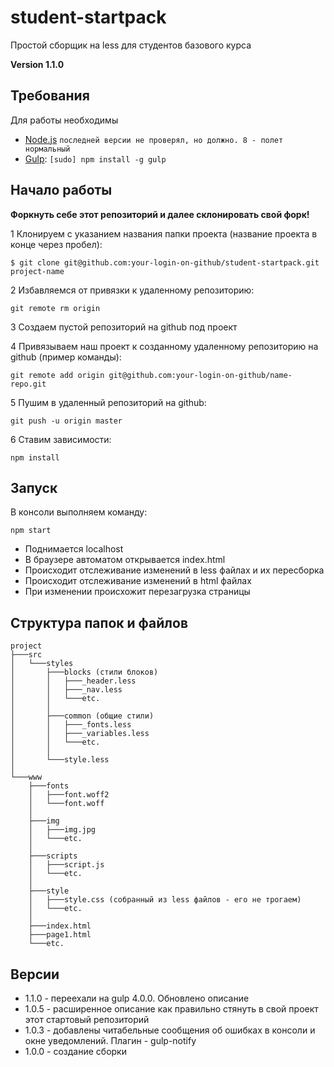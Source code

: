 # student-startpack
Простой сборщик на less для студентов базового курса

**Version 1.1.0**

## Требования

Для работы необходимы

* [Node.js](http://nodejs.org) `последней версии не проверял, но должно. 8 - полет нормальный`
* [Gulp](http://gulpjs.com/): `[sudo] npm install -g gulp`

## Начало работы

**Форкнуть себе этот репозиторий и далее склонировать свой форк!**

1 Клонируем с указанием названия папки проекта (название проекта в конце через пробел):
```
$ git clone git@github.com:your-login-on-github/student-startpack.git project-name
```

2 Избавляемся от привязки к удаленному репозиторию:
```
git remote rm origin
```

3 Создаем пустой репозиторий на github под проект

4 Привязываем наш проект к созданному удаленному репозиторию на github (пример команды):
```
git remote add origin git@github.com:your-login-on-github/name-repo.git
```

5 Пушим в удаленный репозиторий на github:
```
git push -u origin master
```
6 Ставим зависимости:
```
npm install
```

## Запуск

В консоли выполняем команду:
```
npm start
```
* Поднимается localhost
* В браузере автоматом открывается index.html
* Происходит отслеживание изменений в less файлах и их пересборка
* Происходит отслеживание изменений в html файлах
* При изменении происхожит перезагрузка страницы

## Структура папок и файлов
```
project
├───src
│   └───styles
│       ├───blocks (стили блоков)
│       │   ├───_header.less
│       │   ├───_nav.less
│       │   └───etc.
│       │
│       ├───common (общие стили)
│       │   ├───_fonts.less
│       │   ├───_variables.less
│       │   └───etc.
│       │
│       └───style.less
│
└───www
    ├───fonts
    │   ├───font.woff2
    │   └───font.woff
    │
    ├───img
    │   ├───img.jpg
    │   └───etc.
    │
    ├───scripts
    │   ├───script.js
    │   └───etc.
    │
    ├───style
    │   ├───style.css (собранный из less файлов - его не трогаем)
    │   └───etc.
    │
    ├───index.html
    ├───page1.html
    └───etc.
```

## Версии
* 1.1.0 - переехали на gulp 4.0.0. Обновлено описание
* 1.0.5 - расширенное описание как правильно стянуть в свой проект этот стартовый репозиторий
* 1.0.3 - добавлены читабельные сообщения об ошибках в консоли и окне уведомлений. Плагин - gulp-notify
* 1.0.0 - создание сборки